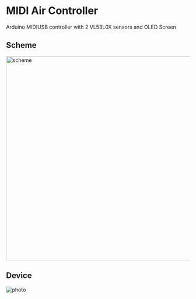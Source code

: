 # MIDI Air Controller
Arduino MIDIUSB controller with 2 VL53L0X sensors and OLED Screen

## Scheme
<img width="559" alt="scheme" src="https://user-images.githubusercontent.com/1909810/214956119-4ba645f4-ac2d-4603-9f38-8516719e28dc.png">

## Device
![photo](https://user-images.githubusercontent.com/1909810/214956691-ca016850-d611-449f-9ccc-500bcb2e5561.jpeg)
